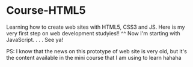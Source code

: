# Course-HTML5
Learning how to create web sites with HTML5, CSS3 and JS.
Here is my very first step on web development studyies!! ^^
Now I'm starting with JavaScript.
.
.
.
See ya!


PS: I know that the news on this prototype of web site is very old, but it's the content available in the mini course that I am using to learn hahaha
